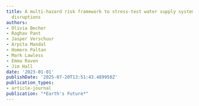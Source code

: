 ```yaml
---
title: A multi-hazard risk framework to stress-test water supply systems to climate-related
  disruptions
authors:
- Olivia Becher
- Raghav Pant
- Jasper Verschuur
- Arpita Mandal
- Homero Paltan
- Mark Lawless
- Emma Raven
- Jim Hall
date: '2023-01-01'
publishDate: '2025-07-20T13:51:43.489950Z'
publication_types:
- article-journal
publication: "*Earth's Future*"
---
```

